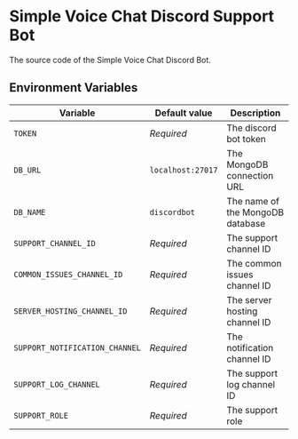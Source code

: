 # Simple Voice Chat Discord Support Bot

The source code of the Simple Voice Chat Discord Bot.

## Environment Variables

| Variable                       | Default value     | Description                                          |
|--------------------------------|-------------------|------------------------------------------------------|
| `TOKEN`                        | *Required*        | The discord bot token                                |
| `DB_URL`                       | `localhost:27017` | The MongoDB connection URL                           |
| `DB_NAME`                      | `discordbot`      | The name of the MongoDB database                     |
| `SUPPORT_CHANNEL_ID`           | *Required*        | The support channel ID                               |
| `COMMON_ISSUES_CHANNEL_ID`     | *Required*        | The common issues channel ID                         |
| `SERVER_HOSTING_CHANNEL_ID`    | *Required*        | The server hosting channel ID                        |
| `SUPPORT_NOTIFICATION_CHANNEL` | *Required*        | The notification channel ID                          |
| `SUPPORT_LOG_CHANNEL`          | *Required*        | The support log channel ID                           |
| `SUPPORT_ROLE`                 | *Required*        | The support role                                     |
